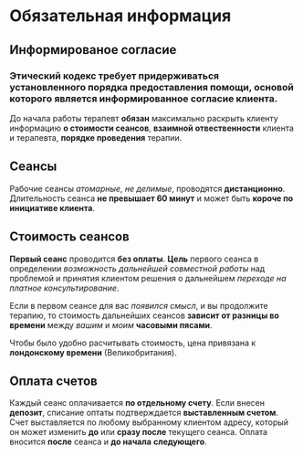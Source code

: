 # Обязательная информация

## Информированое согласие

### Этический кодекс **требует** придерживаться **установленного порядка** предоставления помощи, основой которого является **информированное согласие клиента**.
До начала работы терапевт **обязан** максимально раскрыть клиенту информацию **о стоимости сеансов**, **взаимной отвественности** клиента и терапевта, **порядке проведения** терапии.

## Сеансы

Рабочие сеансы _атомарные_, _не делимые_, проводятся **дистанционно**. Длительность сеанса **не превышает 60 минут** и может быть **короче по инициативе клиента**. 

## Стоимость сеансов

**Первый сеанс** проводится **без оплаты**.
**Цель** первого сеанса в определении _возможность дальнейшей совместной работы_ над проблемой и принятия клиентом решения о дальнейшем _переходе на платное консультирование_.

Если в первом сеансе для вас _появился смысл_, и вы продолжите терапию, то стоимость дальнейших сеансов **зависит от разницы во времени** между _вашим_ и _моим_ **часовыми пясами**.

Чтобы было удобно расчитывать стоимость, цена привязана к **лондонскому времени** (Великобритания).

## Оплата счетов

Каждый сеанс оплачивается **по отдельному счету**. Если внесен **депозит**, списание оптаты подтверждается __выставленным счетом__.
Счет выставляется по любому выбранному клиентом адресу, который он может изменить **до** или **сразу после** текущего сеанса.
Оплата вносится **после** сеанса и **до начала** __следующего__. 
